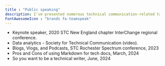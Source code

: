 ```yaml
---
title : "Public speaking"
description: I've presented numerous technical communication-related talks &mdash; online and in-person &mdash; adding value, giving back, and promoting the profession.
FontAwesomeIcon : "brands fa-teamspeak"
---
```


- Keynote speaker, 2020 STC New England chapter InterChange regional conference.
- Data analytics - Society for Technical Communication (video).
- Blogs, Vlogs, and Podcasts, STC Rochester Spectrum conference, 2023
- Pros and Cons of using Markdown for tech docs, March, 2024
- So you want to be a technical writer, June, 2024
